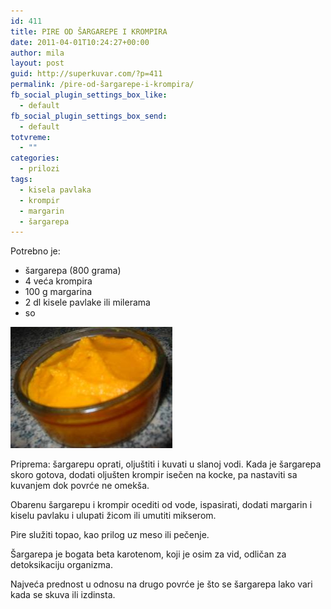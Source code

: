 ```yaml
---
id: 411
title: PIRE OD ŠARGAREPE I KROMPIRA
date: 2011-04-01T10:24:27+00:00
author: mila
layout: post
guid: http://superkuvar.com/?p=411
permalink: /pire-od-šargarepe-i-krompira/
fb_social_plugin_settings_box_like:
  - default
fb_social_plugin_settings_box_send:
  - default
totvreme:
  - ""
categories:
  - prilozi
tags:
  - kisela pavlaka
  - krompir
  - margarin
  - šargarepa
---
```

Potrebno je:

  * šargarepa (800 grama)
  * 4 veća krompira
  * 100 g margarina
  * 2 dl kisele pavlake ili milerama
  * so

<img class="alignnone size-full wp-image-665" title="pireodsargarepeikrompira" src="/wp-content/uploads/2011/04/pireodsargarepeikrompira.jpg" alt="" width="259" height="194" /> 

Priprema: šargarepu oprati, oljuštiti i kuvati u slanoj vodi. Kada je šargarepa skoro gotova, dodati oljušten krompir isečen na kocke, pa nastaviti sa kuvanjem dok povrće ne omekša.

Obarenu šargarepu i krompir ocediti od vode, ispasirati, dodati margarin i kiselu pavlaku i ulupati žicom ili umutiti mikserom.

Pire služiti topao, kao prilog uz meso ili pečenje.

Šargarepa je bogata beta karotenom, koji je osim za vid, odličan za detoksikaciju organizma.

Najveća prednost u odnosu na drugo povrće je što se šargarepa lako vari kada se skuva ili izdinsta.